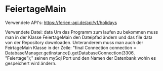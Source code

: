 # FeiertageMain

Verwendete API's: https://ferien-api.de/api/v1/holidays

Verwendete Datei: data Um das Programm zum laufen zu bekommen muss man in der Klasse FeiertageMain den Dateipfad ändern und das file data von der Repository downloaden. Unteranderem muss man auch der FeirtageMain Klasse in der Zeile: "final Connection connection = DatabaseManager.getInstance().getDatabaseConnection(3306, "Feiertage");" seinen mySql Port und den Namen der Datenbank wohin es gespeichert wird ändern.
